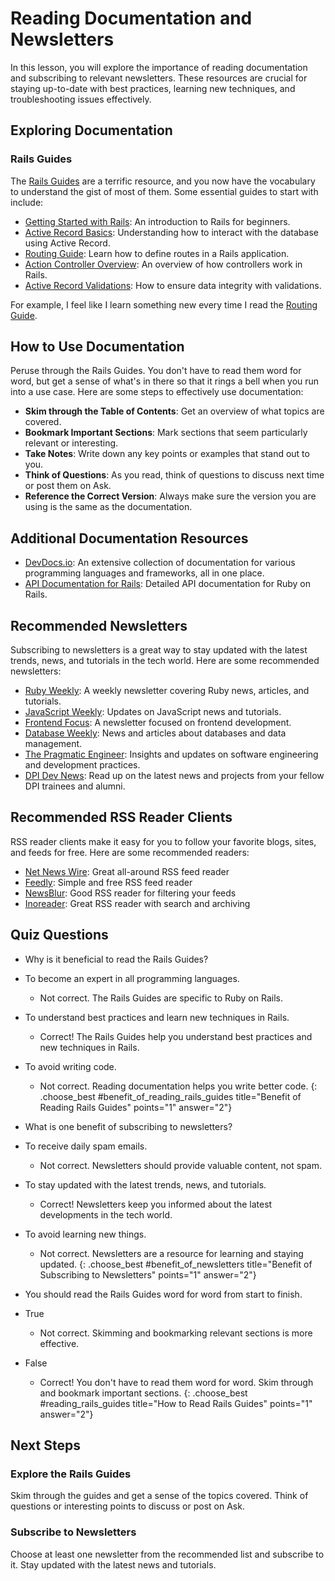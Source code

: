 # Reading Documentation and Newsletters
In this lesson, you will explore the importance of reading documentation and subscribing to relevant newsletters. These resources are crucial for staying up-to-date with best practices, learning new techniques, and troubleshooting issues effectively.

## Exploring Documentation
### Rails Guides
The [Rails Guides](https://guides.rubyonrails.org/) are a terrific resource, and you now have the vocabulary to understand the gist of most of them. Some essential guides to start with include:

- [Getting Started with Rails](https://guides.rubyonrails.org/getting_started.html): An introduction to Rails for beginners.
- [Active Record Basics](https://guides.rubyonrails.org/active_record_basics.html): Understanding how to interact with the database using Active Record.
- [Routing Guide](https://guides.rubyonrails.org/routing.html): Learn how to define routes in a Rails application.
- [Action Controller Overview](https://guides.rubyonrails.org/action_controller_overview.html): An overview of how controllers work in Rails.
- [Active Record Validations](https://guides.rubyonrails.org/active_record_validations.html): How to ensure data integrity with validations.

For example, I feel like I learn something new every time I read the [Routing Guide](https://guides.rubyonrails.org/routing.html).

## How to Use Documentation
Peruse through the Rails Guides. You don't have to read them word for word, but get a sense of what's in there so that it rings a bell when you run into a use case. Here are some steps to effectively use documentation:

- **Skim through the Table of Contents**: Get an overview of what topics are covered.
- **Bookmark Important Sections**: Mark sections that seem particularly relevant or interesting.
- **Take Notes**: Write down any key points or examples that stand out to you.
- **Think of Questions**: As you read, think of questions to discuss next time or post them on Ask.
- **Reference the Correct Version**: Always make sure the version you are using is the same as the documentation.

## Additional Documentation Resources
- [DevDocs.io](https://devdocs.io/): An extensive collection of documentation for various programming languages and frameworks, all in one place.
- [API Documentation for Rails](https://api.rubyonrails.org/): Detailed API documentation for Ruby on Rails.

## Recommended Newsletters
Subscribing to newsletters is a great way to stay updated with the latest trends, news, and tutorials in the tech world. Here are some recommended newsletters:

- [Ruby Weekly](https://rubyweekly.com/): A weekly newsletter covering Ruby news, articles, and tutorials.
- [JavaScript Weekly](https://javascriptweekly.com/): Updates on JavaScript news and tutorials.
- [Frontend Focus](https://frontendfoc.us/): A newsletter focused on frontend development.
- [Database Weekly](https://databaseweekly.com/): News and articles about databases and data management.
- [The Pragmatic Engineer](https://newsletter.pragmaticengineer.com/): Insights and updates on software engineering and development practices.
- [DPI Dev News](https://news.dpi.dev/): Read up on the latest news and projects from your fellow DPI trainees and alumni.

## Recommended RSS Reader Clients
RSS reader clients make it easy for you to follow your favorite blogs, sites, and feeds for free. Here are some recommended readers:
- [Net News Wire](https://netnewswire.com/): Great all-around RSS feed reader 
- [Feedly](https://feedly.com/): Simple and free RSS feed reader
- [NewsBlur](https://www.newsblur.com/): Good RSS reader for filtering your feeds 
- [Inoreader](https://www.inoreader.com/): Great RSS reader with search and archiving


## Quiz Questions
- Why is it beneficial to read the Rails Guides?
- To become an expert in all programming languages.
  - Not correct. The Rails Guides are specific to Ruby on Rails.
- To understand best practices and learn new techniques in Rails.
  - Correct! The Rails Guides help you understand best practices and new techniques in Rails.
- To avoid writing code.
  - Not correct. Reading documentation helps you write better code.
{: .choose_best #benefit_of_reading_rails_guides title="Benefit of Reading Rails Guides" points="1" answer="2"}

- What is one benefit of subscribing to newsletters?
- To receive daily spam emails.
  - Not correct. Newsletters should provide valuable content, not spam.
- To stay updated with the latest trends, news, and tutorials.
  - Correct! Newsletters keep you informed about the latest developments in the tech world.
- To avoid learning new things.
  - Not correct. Newsletters are a resource for learning and staying updated.
{: .choose_best #benefit_of_newsletters title="Benefit of Subscribing to Newsletters" points="1" answer="2"}

- You should read the Rails Guides word for word from start to finish.
- True
  - Not correct. Skimming and bookmarking relevant sections is more effective.
- False
  - Correct! You don't have to read them word for word. Skim through and bookmark important sections.
{: .choose_best #reading_rails_guides title="How to Read Rails Guides" points="1" answer="2"}

## Next Steps

### Explore the Rails Guides
Skim through the guides and get a sense of the topics covered.
Think of questions or interesting points to discuss or post on Ask.

### Subscribe to Newsletters
Choose at least one newsletter from the recommended list and subscribe to it.
Stay updated with the latest news and tutorials.
